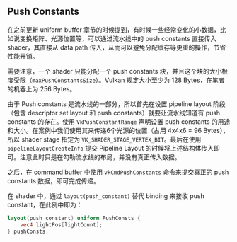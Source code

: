 ## Push Constants

在之前更新 uniform buffer 章节的时候提到，有时候一些经常变化的小数据，比如说变换矩阵、光源位置等，可以通过流水线中的 push constants 直接传入 shader，其直接从 data path 传入，从而可以避免分配缓存等更重的操作，节省性能开销。

需要注意，一个 shader 只能分配一个 push constants 块，并且这个块的大小极度受限（`maxPushConstantsSize`）。Vulkan 规定大小至少为 128 Bytes，在笔者的机器上为 256 Bytes。

由于 Push constants 是流水线的一部分，所以首先在设置 pipeline layout 阶段（包含 descriptor set layout 和 push constants）就要让流水线知道有 push constants 的存在。使用 `VkPushConstantRange` 声明设置 push constants 的用途和大小。在案例中我们使用其来传递6个光源的位置（占用 4x4x6 = 96 Bytes），所以 shader stage 指定为 `VK_SHADER_STAGE_VERTEX_BIT`。最后在使用 `pipelineLayoutCreateInfo` 提交 Pipeline Layout 的时候将上述结构体传入即可。注意此时只是在勾勒流水线的布局，并没有真正传入数据。

之后，在 command buffer 中使用 `vkCmdPushConstants` 命令来提交真正的 push constants 数据，即可完成传递。

在 shader 中，通过 `layout(push_constant)` 替代 binding 来接收 push constant，在此例中即为：

```GLSL
layout(push_constant) uniform PushConsts {
	vec4 lightPos[lightCount];
} pushConsts;
```

